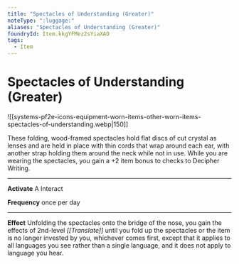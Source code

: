 ```yaml
---
title: "Spectacles of Understanding (Greater)"
noteType: ":luggage:"
aliases: "Spectacles of Understanding (Greater)"
foundryId: Item.kkgYFMez2sYiaXAO
tags:
  - Item
---
```


# Spectacles of Understanding (Greater)
![[systems-pf2e-icons-equipment-worn-items-other-worn-items-spectacles-of-understanding.webp|150]]

These folding, wood-framed spectacles hold flat discs of cut crystal as lenses and are held in place with thin cords that wrap around each ear, with another strap holding them around the neck while not in use. While you are wearing the spectacles, you gain a +2 item bonus to checks to Decipher Writing.

* * *

**Activate** A Interact

**Frequency** once per day

* * *

**Effect** Unfolding the spectacles onto the bridge of the nose, you gain the effects of 2nd-level _[[Translate]]_ until you fold up the spectacles or the item is no longer invested by you, whichever comes first, except that it applies to all languages you see rather than a single language, and it does not apply to language you hear.

